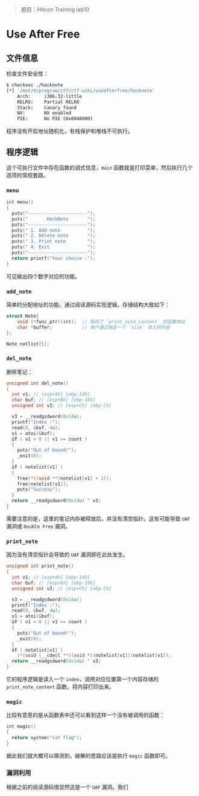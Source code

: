 > 题目：Hitcon Training lab10

# Use After Free

## 文件信息

检查文件安全性：

```bash
$ checksec ./hacknote
[*] '/mnt/d/program/ctf/ctf-wiki/useafterfree/hacknote'
    Arch:     i386-32-little
    RELRO:    Partial RELRO
    Stack:    Canary found
    NX:       NX enabled
    PIE:      No PIE (0x8048000)
```

程序没有开启地址随机化，有栈保护和堆栈不可执行。

## 程序逻辑

这个可执行文件中存在函数的调式信息，`main` 函数就是打印菜单，然后执行几个选项的常规套路。

### `menu`

```c
int menu()
{
  puts("----------------------");
  puts("       HackNote       ");
  puts("----------------------");
  puts(" 1. Add note          ");
  puts(" 2. Delete note       ");
  puts(" 3. Print note        ");
  puts(" 4. Exit              ");
  puts("----------------------");
  return printf("Your choice :");
}
```

可见输出四个数字对应的功能。

### `add_note`

简单的分配地址的功能。通过阅读源码实现逻辑，存储结构大致如下：

```c
struct Note{
    void (*func_ptr)(int);	// 指向了 `print_note_content` 的函数地址
    char *buffer;			// 用户通过指定一个 `size` 读入的内容
};

Note notlist[5];
```

### `del_note`

删除笔记：

```c
unsigned int del_note()
{
  int v1; // [esp+4h] [ebp-14h]
  char buf; // [esp+8h] [ebp-10h]
  unsigned int v3; // [esp+Ch] [ebp-Ch]

  v3 = __readgsdword(0x14u);
  printf("Index :");
  read(0, &buf, 4u);
  v1 = atoi(&buf);
  if ( v1 < 0 || v1 >= count )
  {
    puts("Out of bound!");
    _exit(0);
  }
  if ( notelist[v1] )
  {
    free(*((void **)notelist[v1] + 1));
    free(notelist[v1]);
    puts("Success");
  }
  return __readgsdword(0x14u) ^ v3;
}
```

需要注意的是，这里的笔记内存被释放后，并没有清空指针。这有可能导致 `UAF` 漏洞或 `Double Free` 漏洞。

### `print_note`

因为没有清空指针会导致的 `UAF` 漏洞即在此处发生。

```c
unsigned int print_note()
{
  int v1; // [esp+4h] [ebp-14h]
  char buf; // [esp+8h] [ebp-10h]
  unsigned int v3; // [esp+Ch] [ebp-Ch]

  v3 = __readgsdword(0x14u);
  printf("Index :");
  read(0, &buf, 4u);
  v1 = atoi(&buf);
  if ( v1 < 0 || v1 >= count )
  {
    puts("Out of bound!");
    _exit(0);
  }
  if ( notelist[v1] )
    (*(void (__cdecl **)(void *))notelist[v1])(notelist[v1]);
  return __readgsdword(0x14u) ^ v3;
}
```

它的程序逻辑是读入一个 `index`，调用对应位置第一个内容存储的 `print_note_content` 函数，将内容打印出来。

### `magic`

比较有意思的是从函数表中还可以看到这样一个没有被调用的函数：

```c
int magic()
{
  return system("cat flag");
}
```

据此我们就大概可以猜测到，破解的思路应该是执行 `magic` 函数即可。

### 漏洞利用

根据之前的阅读源码很显然这是一个 `UAF` 漏洞。我们

